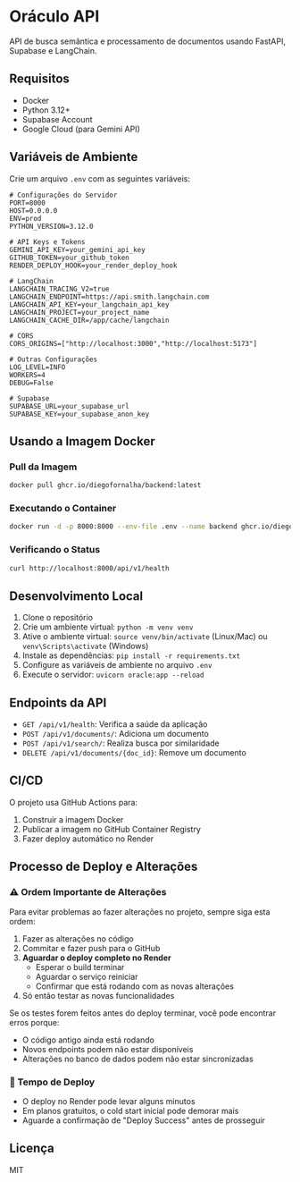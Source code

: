 # Oráculo API

API de busca semântica e processamento de documentos usando FastAPI, Supabase e LangChain.

## Requisitos

- Docker
- Python 3.12+
- Supabase Account
- Google Cloud (para Gemini API)

## Variáveis de Ambiente

Crie um arquivo `.env` com as seguintes variáveis:

```env
# Configurações do Servidor
PORT=8000
HOST=0.0.0.0
ENV=prod
PYTHON_VERSION=3.12.0

# API Keys e Tokens
GEMINI_API_KEY=your_gemini_api_key
GITHUB_TOKEN=your_github_token
RENDER_DEPLOY_HOOK=your_render_deploy_hook

# LangChain
LANGCHAIN_TRACING_V2=true
LANGCHAIN_ENDPOINT=https://api.smith.langchain.com
LANGCHAIN_API_KEY=your_langchain_api_key
LANGCHAIN_PROJECT=your_project_name
LANGCHAIN_CACHE_DIR=/app/cache/langchain

# CORS
CORS_ORIGINS=["http://localhost:3000","http://localhost:5173"]

# Outras Configurações
LOG_LEVEL=INFO
WORKERS=4
DEBUG=False

# Supabase
SUPABASE_URL=your_supabase_url
SUPABASE_KEY=your_supabase_anon_key
```

## Usando a Imagem Docker

### Pull da Imagem

```bash
docker pull ghcr.io/diegofornalha/backend:latest
```

### Executando o Container

```bash
docker run -d -p 8000:8000 --env-file .env --name backend ghcr.io/diegofornalha/backend:latest
```

### Verificando o Status

```bash
curl http://localhost:8000/api/v1/health
```

## Desenvolvimento Local

1. Clone o repositório
2. Crie um ambiente virtual: `python -m venv venv`
3. Ative o ambiente virtual: `source venv/bin/activate` (Linux/Mac) ou `venv\Scripts\activate` (Windows)
4. Instale as dependências: `pip install -r requirements.txt`
5. Configure as variáveis de ambiente no arquivo `.env`
6. Execute o servidor: `uvicorn oracle:app --reload`

## Endpoints da API

- `GET /api/v1/health`: Verifica a saúde da aplicação
- `POST /api/v1/documents/`: Adiciona um documento
- `POST /api/v1/search/`: Realiza busca por similaridade
- `DELETE /api/v1/documents/{doc_id}`: Remove um documento

## CI/CD

O projeto usa GitHub Actions para:

1. Construir a imagem Docker
2. Publicar a imagem no GitHub Container Registry
3. Fazer deploy automático no Render

## Processo de Deploy e Alterações

### ⚠️ Ordem Importante de Alterações

Para evitar problemas ao fazer alterações no projeto, sempre siga esta ordem:

1. Fazer as alterações no código
2. Commitar e fazer push para o GitHub
3. **Aguardar o deploy completo no Render**
   - Esperar o build terminar
   - Aguardar o serviço reiniciar
   - Confirmar que está rodando com as novas alterações
4. Só então testar as novas funcionalidades

Se os testes forem feitos antes do deploy terminar, você pode encontrar erros porque:

- O código antigo ainda está rodando
- Novos endpoints podem não estar disponíveis
- Alterações no banco de dados podem não estar sincronizadas

### 🔄 Tempo de Deploy

- O deploy no Render pode levar alguns minutos
- Em planos gratuitos, o cold start inicial pode demorar mais
- Aguarde a confirmação de "Deploy Success" antes de prosseguir

## Licença

MIT
